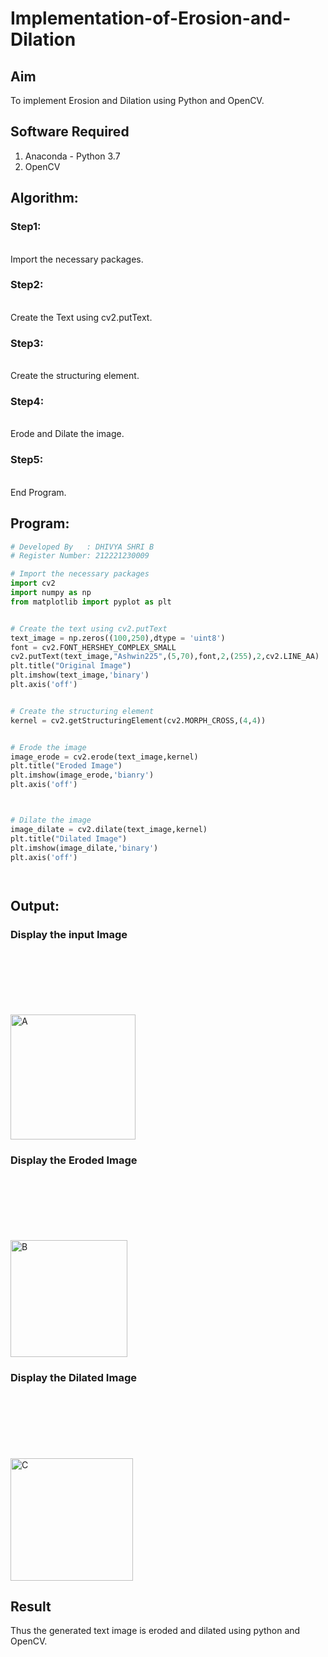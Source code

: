 # Implementation-of-Erosion-and-Dilation
## Aim
To implement Erosion and Dilation using Python and OpenCV.
## Software Required
1. Anaconda - Python 3.7
2. OpenCV
## Algorithm:
### Step1:
<br>
Import the necessary packages.

### Step2:
<br>
Create the Text using cv2.putText.

### Step3:
<br>
Create the structuring element.

### Step4:
<br>
Erode and Dilate the image.

### Step5:
<br>
End Program.
 
## Program:

``` Python
# Developed By   : DHIVYA SHRI B
# Register Number: 212221230009

# Import the necessary packages
import cv2
import numpy as np
from matplotlib import pyplot as plt


# Create the text using cv2.putText
text_image = np.zeros((100,250),dtype = 'uint8')
font = cv2.FONT_HERSHEY_COMPLEX_SMALL
cv2.putText(text_image,"Ashwin225",(5,70),font,2,(255),2,cv2.LINE_AA) 
plt.title("Original Image")
plt.imshow(text_image,'binary')
plt.axis('off')


# Create the structuring element
kernel = cv2.getStructuringElement(cv2.MORPH_CROSS,(4,4))


# Erode the image
image_erode = cv2.erode(text_image,kernel)
plt.title("Eroded Image")
plt.imshow(image_erode,'bianry')
plt.axis('off')



# Dilate the image
image_dilate = cv2.dilate(text_image,kernel)
plt.title("Dilated Image")
plt.imshow(image_dilate,'binary')
plt.axis('off')




```
## Output:

### Display the input Image
<br>
<br>
<br>
<br>
<br>
<br>
<img width="200" alt="A" src="https://github.com/DhivyaShri484/Implementation-of-Erosion-and-Dilation/assets/94505585/558271da-8e38-4664-b88b-fd1663eeb4e9">




### Display the Eroded Image
<br>
<br>
<br>
<br>
<br>
<br>
<img width="187" alt="B" src="https://github.com/DhivyaShri484/Implementation-of-Erosion-and-Dilation/assets/94505585/66d938ee-04b3-465e-8a87-c3b438e82e18">

### Display the Dilated Image
<br>
<br>
<br>
<br>
<br>
<br>
<img width="196" alt="C" src="https://github.com/DhivyaShri484/Implementation-of-Erosion-and-Dilation/assets/94505585/512c3802-0f8b-44f5-8671-d40144548642">


## Result
Thus the generated text image is eroded and dilated using python and OpenCV.
